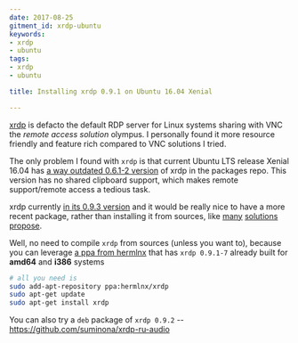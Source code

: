 ```yaml
---
date: 2017-08-25
gitment_id: xrdp-ubuntu
keywords:
- xrdp
- ubuntu
tags:
- xrdp
- ubuntu

title: Installing xrdp 0.9.1 on Ubuntu 16.04 Xenial

---
```


[xrdp](http://www.xrdp.org/) is defacto the default RDP server for Linux systems sharing with VNC the _remote access solution_ olympus. I personally found it more resource friendly and feature rich compared to VNC solutions I tried.

The only problem I found with `xrdp` is that current Ubuntu LTS release Xenial 16.04 has [a way outdated 0.6.1-2 version](https://packages.ubuntu.com/xenial/xrdp) of xrdp in the packages repo. This version has no shared clipboard support, which makes remote support/remote access a tedious task. 

xrdp currently [in its 0.9.3 version](https://github.com/neutrinolabs/xrdp/releases) and it would be really nice to have a more recent package, rather than installing it from sources, like [many](http://c-nergy.be/blog/?p=8969) [solutions](https://ethernetworkingnotes.blogspot.ru/2017/01/install-latest-xrdp-release-on-ubuntu.html) [propose](https://www.google.ru/search?q=xrdp+0.9+ubuntu+16.04&newwindow=1&ei=GLufWbfIKYf4wAKK85mICA&start=0&sa=N&biw=1920&bih=935).

Well, no need to compile `xrdp` from sources (unless you want to), because you can leverage [a ppa from hermlnx](https://launchpad.net/~hermlnx/+archive/ubuntu/xrdp) that has `xrdp 0.9.1-7` already built for **amd64** and **i386** systems

```bash
# all you need is
sudo add-apt-repository ppa:hermlnx/xrdp
sudo apt-get update
sudo apt-get install xrdp
```

You can also try a `deb` package of `xrdp 0.9.2` -- https://github.com/suminona/xrdp-ru-audio

<!--more-->